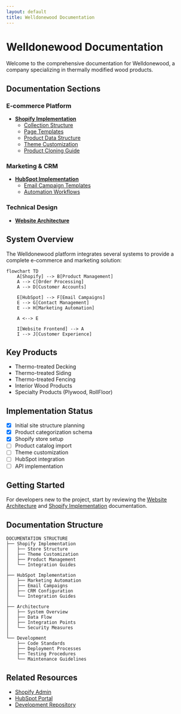 ```yaml
---
layout: default
title: Welldonewood Documentation
---
```


# Welldonewood Documentation

Welcome to the comprehensive documentation for Welldonewood, a company specializing in thermally modified wood products.

## Documentation Sections

### E-commerce Platform

* [**Shopify Implementation**](./shopify/)
  * [Collection Structure](./shopify/collections)
  * [Page Templates](./shopify/page-templates)
  * [Product Data Structure](./shopify/product-data)
  * [Theme Customization](./shopify/theme-customization)
  * [Product Cloning Guide](./shopify/product-cloning)

### Marketing & CRM

* [**HubSpot Implementation**](./hubspot/)
  * [Email Campaign Templates](./hubspot/email-templates)
  * [Automation Workflows](./hubspot/automation-workflows)

### Technical Design

* [**Website Architecture**](./architecture/)

## System Overview

The Welldonewood platform integrates several systems to provide a complete e-commerce and marketing solution:

```mermaid
flowchart TD
    A[Shopify] --> B[Product Management]
    A --> C[Order Processing]
    A --> D[Customer Accounts]
    
    E[HubSpot] --> F[Email Campaigns]
    E --> G[Contact Management]
    E --> H[Marketing Automation]
    
    A <--> E
    
    I[Website Frontend] --> A
    I --> J[Customer Experience]
```

## Key Products

- Thermo-treated Decking
- Thermo-treated Siding
- Thermo-treated Fencing
- Interior Wood Products
- Specialty Products (Plywood, RollFloor)

## Implementation Status

- [x] Initial site structure planning
- [x] Product categorization schema
- [x] Shopify store setup
- [ ] Product catalog import
- [ ] Theme customization
- [ ] HubSpot integration
- [ ] API implementation

## Getting Started

For developers new to the project, start by reviewing the [Website Architecture](./architecture/) and [Shopify Implementation](./shopify/) documentation.

## Documentation Structure

```
DOCUMENTATION STRUCTURE
├── Shopify Implementation
│   ├── Store Structure
│   ├── Theme Customization
│   ├── Product Management
│   └── Integration Guides
│
├── HubSpot Implementation
│   ├── Marketing Automation
│   ├── Email Campaigns
│   ├── CRM Configuration
│   └── Integration Guides
│
├── Architecture
│   ├── System Overview
│   ├── Data Flow
│   ├── Integration Points
│   └── Security Measures
│
└── Development
    ├── Code Standards
    ├── Deployment Processes
    ├── Testing Procedures
    └── Maintenance Guidelines
```

## Related Resources

- [Shopify Admin](https://admin.shopify.com)
- [HubSpot Portal](https://app.hubspot.com)
- [Development Repository](https://github.com/welldonewood/e-commerce) 